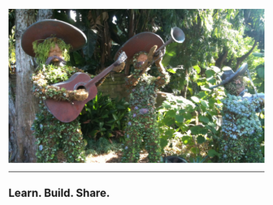 <p align="center">
  <a href="https://willingconsulting.com"><img src="assets/images/garden-music.jpg" alt="Willing Consulting"></a>
</p>

---
## Learn. Build. Share.



